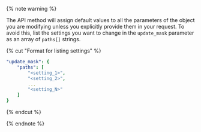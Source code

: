 {% note warning %}

The API method will assign default values to all the parameters of the object you are modifying unless you explicitly provide them in your request. To avoid this, list the settings you want to change in the `update_mask` parameter as an array of `paths[]` strings.

{% cut "Format for listing settings" %}

```yaml
"update_mask": {
    "paths": [
        "<setting_1>",
        "<setting_2>",
        ...
        "<setting_N>"
    ]
}
```

{% endcut %}

{% endnote %}
